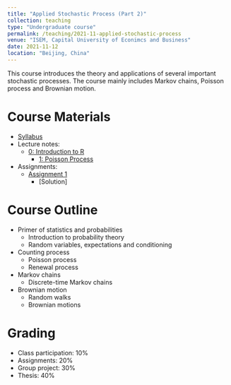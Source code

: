 ```yaml
---
title: "Applied Stochastic Process (Part 2)"
collection: teaching
type: "Undergraduate course"
permalink: /teaching/2021-11-applied-stochastic-process
venue: "ISEM, Capital University of Econimcs and Business"
date: 2021-11-12
location: "Beijing, China"
---
```


This course introduces the theory and applications of several important stochastic processes. The course mainly includes Markov chains, Poisson process and Brownian motion.

Course Materials
======
* [Syllabus](https://github.com/cheungyinglun/cheungyinglun.github.io/raw/master/files/teaching/2021-11-applied-stochastic-process/Syllabus%IntroR%202021.pdf)
* Lecture notes:
  * [0: Introduction to R](https://github.com/cheungyinglun/cheungyinglun.github.io/raw/master/files/teaching/2021-11-applied-stochastic-process/IntroR.pdf)
	* [1: Poisson Process](https://github.com/cheungyinglun/cheungyinglun.github.io/raw/master/files/teaching/2021-11-applied-stochastic-process/01_Poisson_Process.pdf)
* Assignments:
  * [Assignment 1](https://github.com/cheungyinglun/cheungyinglun.github.io/raw/master/files/teaching/2021-11-applied-stochastic-process/HW1.pdf)
	* [Solution]
  
Course Outline
======
* Primer of statistics and probabilities
  * Introduction to probability theory
  * Random variables, expectations and conditioning
* Counting process
  * Poisson process
  * Renewal process
* Markov chains
  * Discrete-time Markov chains
* Brownian motion
  * Random walks
  * Brownian motions

Grading
======
* Class participation: 10%
* Assignments: 20%
* Group project: 30%
* Thesis: 40%
